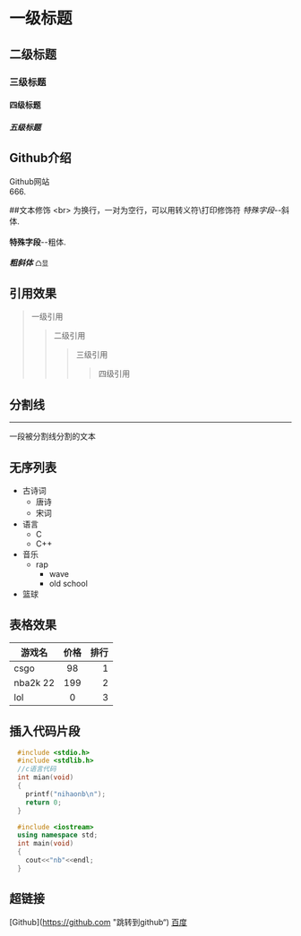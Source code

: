 # 一级标题
## 二级标题
### 三级标题
#### 四级标题
##### 五级标题

## Github介绍

Github网站<br>666.

##文本修饰
\<br\> 为换行，一对为空行，可以用转义符\\打印修饰符
  *特殊字段*--斜体.<br><br>
  **特殊字段**--粗体.<br><br>
  ***粗斜体***
  `凸显` 
## 引用效果
> 一级引用
>> 二级引用
>>> 三级引用
>>>> 四级引用
## 分割线
---
  一段被分割线分割的文本

## 无序列表
* 古诗词
  * 唐诗
  * 宋词
* 语言
  * C
  * C++
* 音乐
  * rap
    * wave
    * old school
* 篮球

## 表格效果
游戏名|价格|排行
--|:--:|--:
csgo|98|1
nba2k 22|199|2
lol|0|3

## 插入代码片段

```c
  #include <stdio.h>
  #include <stdlib.h>
  //c语言代码
  int mian(void)
  {
  	printf("nihaonb\n");
	return 0;
  }
```
```cpp
  #include <iostream>
  using namespace std;
  int main(void)
  {
  	cout<<"nb"<<endl;
  }
```

## 超链接
[Github](https://github.com "跳转到github“)
[百度](https://www.baidu.com "跳转到百度")
